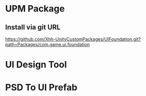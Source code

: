 # UPM Package

## Install via git URL
https://github.com/Xhh-UnityCustomPackages/UIFoundation.git?path=Packages/com.game.ui.foundation


# UI Design Tool

# PSD To UI Prefab